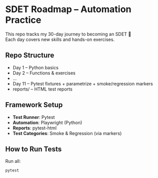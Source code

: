 # SDET Roadmap – Automation Practice

This repo tracks my 30-day journey to becoming an SDET 🚀  
Each day covers new skills and hands-on exercises.

## Repo Structure
- Day 1 – Python basics
- Day 2 – Functions & exercises
- ...
- Day 11 – Pytest fixtures + parametrize + smoke/regression markers
- reports/ – HTML test reports

## Framework Setup
- **Test Runner**: Pytest
- **Automation**: Playwright (Python)
- **Reports**: pytest-html
- **Test Categories**: Smoke & Regression (via markers)

## How to Run Tests
Run all:
```bash
pytest
